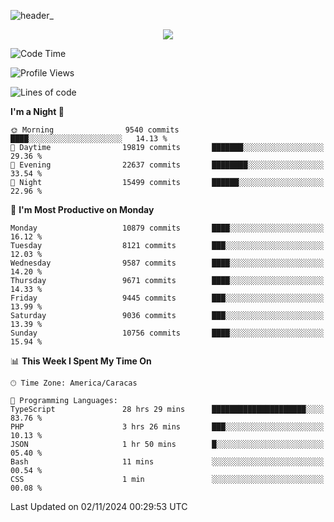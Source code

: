 ![header_](https://github.com/user-attachments/assets/4010d822-ccdc-4198-b608-18c773338d18)


<p align="center">
  <a href="http://www.github.com/thevacs">
    <img src="https://github-readme-streak-stats.herokuapp.com/?user=thevacs&stroke=ffffff&background=1c1917&ring=0891b2&fire=0891b2&currStreakNum=ffffff&currStreakLabel=0891b2&sideNums=ffffff&sideLabels=ffffff&dates=ffffff&hide_border=true" />
  </a>
</p>

<!--START_SECTION:waka-->
![Code Time](http://img.shields.io/badge/Code%20Time-3%2C035%20hrs%2043%20mins-blue)

![Profile Views](http://img.shields.io/badge/Profile%20Views-0-blue)

![Lines of code](https://img.shields.io/badge/From%20Hello%20World%20I%27ve%20Written-9.8%20million%20lines%20of%20code-blue)

**I'm a Night 🦉** 

```text
🌞 Morning                9540 commits        ████░░░░░░░░░░░░░░░░░░░░░   14.13 % 
🌆 Daytime                19819 commits       ███████░░░░░░░░░░░░░░░░░░   29.36 % 
🌃 Evening                22637 commits       ████████░░░░░░░░░░░░░░░░░   33.54 % 
🌙 Night                  15499 commits       ██████░░░░░░░░░░░░░░░░░░░   22.96 % 
```
📅 **I'm Most Productive on Monday** 

```text
Monday                   10879 commits       ████░░░░░░░░░░░░░░░░░░░░░   16.12 % 
Tuesday                  8121 commits        ███░░░░░░░░░░░░░░░░░░░░░░   12.03 % 
Wednesday                9587 commits        ████░░░░░░░░░░░░░░░░░░░░░   14.20 % 
Thursday                 9671 commits        ████░░░░░░░░░░░░░░░░░░░░░   14.33 % 
Friday                   9445 commits        ███░░░░░░░░░░░░░░░░░░░░░░   13.99 % 
Saturday                 9036 commits        ███░░░░░░░░░░░░░░░░░░░░░░   13.39 % 
Sunday                   10756 commits       ████░░░░░░░░░░░░░░░░░░░░░   15.94 % 
```


📊 **This Week I Spent My Time On** 

```text
🕑︎ Time Zone: America/Caracas

💬 Programming Languages: 
TypeScript               28 hrs 29 mins      █████████████████████░░░░   83.76 % 
PHP                      3 hrs 26 mins       ███░░░░░░░░░░░░░░░░░░░░░░   10.13 % 
JSON                     1 hr 50 mins        █░░░░░░░░░░░░░░░░░░░░░░░░   05.40 % 
Bash                     11 mins             ░░░░░░░░░░░░░░░░░░░░░░░░░   00.54 % 
CSS                      1 min               ░░░░░░░░░░░░░░░░░░░░░░░░░   00.08 % 
```


 Last Updated on 02/11/2024 00:29:53 UTC
<!--END_SECTION:waka-->
